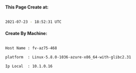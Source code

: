 
   
#### This Page Create at:

```bash

2021-07-23 - 18:52:31 UTC

```

#### Create By Machine:

```bash

Host Name : fv-az75-468

platform  : Linux-5.8.0-1036-azure-x86_64-with-glibc2.31

Ip Local  : 10.1.0.16

```

